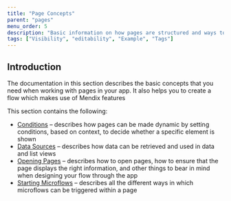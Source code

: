 ```yaml
---
title: "Page Concepts"
parent: "pages"
menu_order: 5
description: "Basic information on how pages are structured and ways to create an application flow."
tags: ["Visibility", "editability", "Example", "Tags"]
---
```


## Introduction

The documentation in this section describes the basic concepts that you need when working with pages in your app. It also helps you to create a flow which makes use of Mendix features

This section contains the following:

* [Conditions](conditions) –  describes how pages can be made dynamic by setting conditions, based on context, to decide whether a specific element is shown
* [Data Sources](data-sources) –  describes how data can be retrieved and used in data and list views
* [Opening Pages](opening-pages) –  describes how to open pages, how to ensure that the page displays the right information, and other things to bear in mind when designing your flow through the app
* [Starting Microflows](starting-microflows) –  describes all the different ways in which microflows can be triggered within a page

